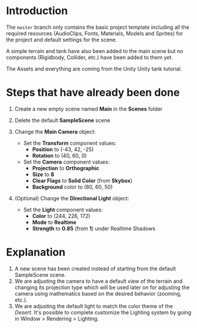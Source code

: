 # Introduction

The `master` branch only contains the basic project template including all the required resources (AudioClips, Fonts, Materials, Models and Sprites) for the project and default settings for the scene.

A simple terrain and tank have also been added to the main scene but no components (Rigidbody, Collider, etc.) have been added to them yet.

The Assets and everything are coming from the Unity Unity tank tutorial. 

# Steps that have already been done

1. Create a new empty scene named **Main** in the **Scenes** folder
2. Delete the default **SampleScene** scene
3. Change the **Main Camera** object:
    * Set the **Transform** component values:
        * **Position** to (-43, 42, -25)
        * **Rotation** to (40, 60, 0)
    * Set the **Camera** component values:
        * **Projection** to **Orthographic**
        * **Size** to **8**
        * **Clear Flags** to **Solid Color** (from **Skybox**)
        * **Background** color to (80, 60, 50)

4. (Optional) Change the **Directional Light** object:
    * Set the **Light** component values:
        * **Color** to (244, 226, 172)
        * **Mode** to **Realtime**
        * **Strength** to **0.85** (from **1**) under Realtime Shadows

# Explanation

1. A new scene has been created instead of starting from the default SampleScene scene.
2. We are adjusting the camera to have a default view of the terrain and changing its projection type which will be used later on for adjusting the camera using mathematics based on the desired behavior (zooming, etc.).
3. We are adjusting the default light to match the color theme of the *Desert*. It's possible to complete customize the Lighting system by going in Window > Rendering > Lighting.